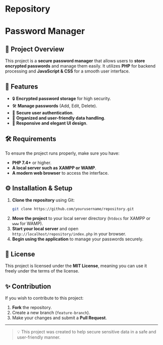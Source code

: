 # Repository

# Password Manager

## 📌 Project Overview
This project is a **secure password manager** that allows users to **store encrypted passwords** and manage them easily. It utilizes **PHP** for backend processing and **JavaScript & CSS** for a smooth user interface.

## 🚀 Features
- 🔒 **Encrypted password storage** for high security.
- 🛠 **Manage passwords** (Add, Edit, Delete).
- 🔑 **Secure user authentication**.
- 📁 **Organized and user-friendly data handling**.
- 🎨 **Responsive and elegant UI design**.

## 🛠️ Requirements
To ensure the project runs properly, make sure you have:
- **PHP 7.4+** or higher.
- **A local server such as XAMPP or WAMP**.
- **A modern web browser** to access the interface.

## ⚙️ Installation & Setup
1. **Clone the repository** using Git:
   ```bash
   git clone https://github.com/yourusername/repository.git
   ```
2. **Move the project** to your local server directory (`htdocs` for XAMPP or `www` for WAMP).
3. **Start your local server** and open `http://localhost/repository/index.php` in your browser.
4. **Begin using the application** to manage your passwords securely.

## 📄 License
This project is licensed under the **MIT License**, meaning you can use it freely under the terms of the license.

## ✨ Contribution
If you wish to contribute to this project:
1. **Fork** the repository.
2. Create a new branch (`feature-branch`).
3. Make your changes and submit a **Pull Request**.

---
> 💡 This project was created to help secure sensitive data in a safe and user-friendly manner.
